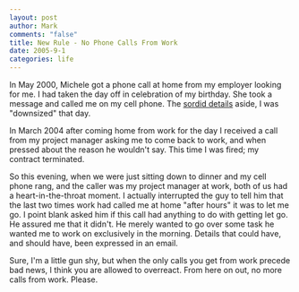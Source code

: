 ```yaml
--- 
layout: post
author: Mark
comments: "false"
title: New Rule - No Phone Calls From Work
date: 2005-9-1
categories: life
---
```

In May 2000, Michele got a phone call at home from my employer looking for me. I had taken the day off in celebration of my birthday. She took a message and called me on my cell phone. The <a href="http://www.zanshin.net/blogs/000125.html" title="Today I Lost My Job">sordid details</a> aside, I was "downsized" that day.

In March 2004 after coming home from work for the day I received a call from my project manager asking me to come back to work, and when pressed about the reason he wouldn't say. This time I was fired; my contract terminated.

So this evening, when we were just sitting down to dinner and my cell phone rang, and the caller was my project manager at work, both of us had a heart-in-the-throat moment. I actually interrupted the guy to tell him that the last two times work had called me at home "after hours" it was to let me go. I point blank asked him if this call had anything to do with getting let go. He assured me that it didn't. He merely wanted to go over some task he wanted me to work on exclusively in the morning. Details that could have, and should have, been expressed in an email.

Sure, I'm a little gun shy, but when the only calls you get from work precede bad news, I think you are allowed to overreact. From here on out, no more calls from work. Please.
